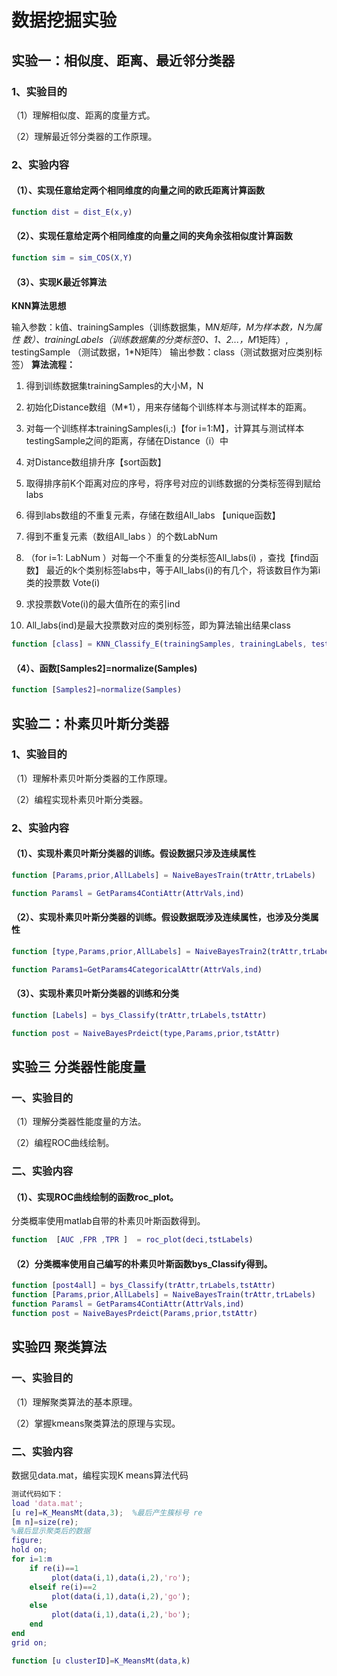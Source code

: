 







# 数据挖掘实验

## 实验一：相似度、距离、最近邻分类器

### **1、实验目的**

（1）理解相似度、距离的度量方式。

（2）理解最近邻分类器的工作原理。

### 2、**实验内容**

#### （1）、实现任意给定两个相同维度的向量之间的欧氏距离计算函数

```matlab
function dist = dist_E(x,y)
```

#### （2）、实现任意给定两个相同维度的向量之间的夹角余弦相似度计算函数

```matlab
function sim = sim_COS(X,Y)
```

#### （3）、实现K最近邻算法

**KNN算法思想**

输入参数：k值、trainingSamples（训练数据集，M*N矩阵，M为样本数，N为属性
数）、trainingLabels（训练数据集的分类标签0、1、2...，M*1矩阵）, testingSample
（测试数据，1*N矩阵）
输出参数：class（测试数据对应类别标签）
**算法流程：**

1. 得到训练数据集trainingSamples的大小M，N

2. 初始化Distance数组（M*1），用来存储每个训练样本与测试样本的距离。
3. 对每一个训练样本trainingSamples(i,:)【for i=1:M】，计算其与测试样本
   testingSample之间的距离，存储在Distance（i）中
4. 对Distance数组排升序【sort函数】
5. 取得排序前K个距离对应的序号，将序号对应的训练数据的分类标签得到赋给
   labs
6. 得到labs数组的不重复元素，存储在数组All_labs 【unique函数】
7. 得到不重复元素（数组All_labs ）的个数LabNum
8. （for i=1: LabNum ）对每一个不重复的分类标签All_labs(i) ，查找【find函数】
   最近的k个类别标签labs中，等于All_labs(i)的有几个，将该数目作为第i类的投票数
   Vote(i)
9. 求投票数Vote(i)的最大值所在的索引ind
10. All_labs(ind)是最大投票数对应的类别标签，即为算法输出结果class

```matlab
function [class] = KNN_Classify_E(trainingSamples, trainingLabels, testingSample,k)
```

#### （4）、函数[Samples2]=normalize(Samples)

```matlab
function [Samples2]=normalize(Samples)
```



## 实验二：**朴素贝叶斯分类器**

### **1、实验目的**

（1）理解朴素贝叶斯分类器的工作原理。

（2）编程实现朴素贝叶斯分类器。

### **2、实验内容**

#### （1）、实现朴素贝叶斯分类器的训练。假设数据只涉及连续属性

```matlab
function [Params,prior,AllLabels] = NaiveBayesTrain(trAttr,trLabels)

function Paramsl = GetParams4ContiAttr(AttrVals,ind)
```

#### （2）、实现朴素贝叶斯分类器的训练。假设数据既涉及连续属性，也涉及分类属性

```matlab
function [type,Params,prior,AllLabels] = NaiveBayesTrain2(trAttr,trLabels)

function Params1=GetParams4CategoricalAttr(AttrVals,ind)
```

#### （3）、实现朴素贝叶斯分类器的训练和分类

```matlab
function [Labels] = bys_Classify(trAttr,trLabels,tstAttr)

function post = NaiveBayesPrdeict(type,Params,prior,tstAttr)
```

## 实验三 **分类器性能度量**

### 一、**实验目的**

（1）理解分类器性能度量的方法。

（2）编程ROC曲线绘制。

### **二、实验内容**

#### （1）、实现ROC曲线绘制的函数roc_plot。

分类概率使用matlab自带的朴素贝叶斯函数得到。

```matlab
function  [AUC ,FPR ,TPR ]  = roc_plot(deci,tstLabels)
```

#### （2）分类概率使用自己编写的朴素贝叶斯函数bys_Classify得到。

```matlab
function [post4all] = bys_Classify(trAttr,trLabels,tstAttr)
function [Params,prior,AllLabels] = NaiveBayesTrain(trAttr,trLabels)
function Paramsl = GetParams4ContiAttr(AttrVals,ind)
function post = NaiveBayesPrdeict(Params,prior,tstAttr)	
```

## 实验四 聚类算法

### 一、**实验目的**

（1）理解聚类算法的基本原理。

（2）掌握kmeans聚类算法的原理与实现。

### **二、实验内容**

数据见data.mat，编程实现K means算法代码

```matlab
测试代码如下：
load 'data.mat';
[u re]=K_MeansMt(data,3);  %最后产生簇标号 re 
[m n]=size(re);
%最后显示聚类后的数据
figure;
hold on;
for i=1:m 
    if re(i)==1   
         plot(data(i,1),data(i,2),'ro'); 
    elseif re(i)==2
         plot(data(i,1),data(i,2),'go'); 
    else 
         plot(data(i,1),data(i,2),'bo'); 
    end
end
grid on;
```

```matlab
function [u clusterID]=K_MeansMt(data,k)
```


